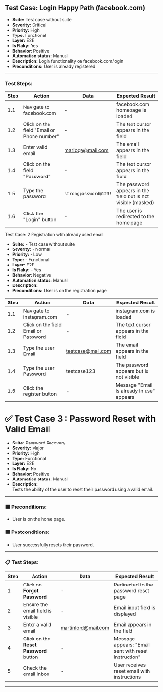 ##  Test Case: Login Happy Path (facebook.com)

- **Suite:** Test case without suite  
- **Severity:** Critical  
- **Priority:** High  
- **Type:** Functional  
- **Layer:** E2E  
- **Is Flaky:** Yes  
- **Behavior:** Positive  
- **Automation status:** Manual  
- **Description:** Login functionality on facebook.com/login  
- **Preconditions:** User is already registered  

---

###  Test Steps:

| Step | Action | Data | Expected Result |
|------|--------|------|-----------------|
| 1.1 | Navigate to facebook.com | - | facebook.com homepage is loaded |
| 1.2 | Click on the field "Email or Phone number" | - | The text cursor appears in the field |
| 1.3 | Enter valid email | marioqa@mail.com | The email appears in the field |
| 1.4 | Click on the field "Password" | - | The text cursor appears in the field |
| 1.5 | Type the password | `strongpassword@123!` | The password appears in the field but is not visible (masked) |
| 1.6 | Click the "Login" button | - | The user is redirected to the home page |


Test Case: 2 Registration wtih already used email

- **Suite:** - Test case without suite  
- **Severity:** - Normal
- **Priority:** - Low
- **Type:** - Functional 
- **Layer:** E2E
- **Is Flaky:** - Yes
- **Behavior:** Negative
- **Automation status:** Manual
- **Description:** 
- **Preconditions:** User is on the registration page

  

  
 | Step | Action                      | Data            | Expected Result                              |
|-------|----------------------------|-----------------|---------------------------------------------|
| 1.1   | Navigate to instagram.com    | -               | instagram.com is loaded                      |
| 1.2   | Click on the field Email or Password | -       | The text cursor appears in the field        |
| 1.3   | Type the user Email          | testcase@mail.com | The email appears in the field               |
| 1.4   | Type the user Password       | testcase123      | The password appears but is not visible      |
| 1.5   | Click the register button    | -                | Message "Email is already in use" appears    |




# ✅ Test Case 3 : Password Reset with Valid Email

- **Suite:** Password Recovery  
- **Severity:** Major  
- **Priority:** High  
- **Type:** Functional  
- **Layer:** E2E  
- **Is Flaky:** No  
- **Behavior:** Positive  
- **Automation status:** Manual  
- **Description:**  
Tests the ability of the user to reset their password using a valid email.

---

### 🟦 Preconditions:
- User is on the home page.

### 🟩 Postconditions:
- User successfully resets their password.

---

### 📋 Test Steps:

| Step | Action                                   | Data                    | Expected Result                                         |
|------|------------------------------------------|-------------------------|---------------------------------------------------------|
| 1    | Click on **Forgot Password**             | -                       | Redirected to the password reset page                  |
| 2    | Ensure the email field is visible        | -                       | Email input field is displayed                         |
| 3    | Enter a valid email                      | martinlord@mail.com     | Email appears in the field                             |
| 4    | Click on the **Reset Password** button   | -                       | Message appears: "Email sent with reset instruction"   |
| 5    | Check the email inbox                    | -                       | User receives reset email with instructions            |

---


